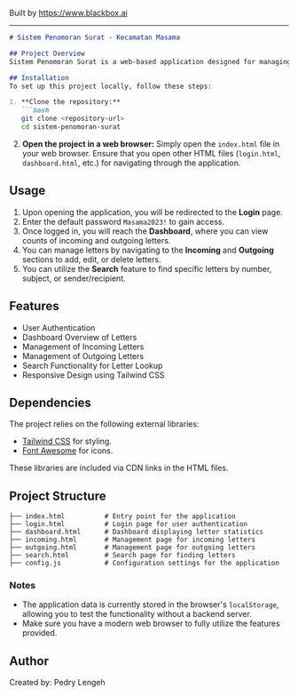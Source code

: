 
Built by https://www.blackbox.ai

---

```markdown
# Sistem Penomoran Surat - Kecamatan Masama

## Project Overview
Sistem Penomoran Surat is a web-based application designed for managing incoming and outgoing letters at Kecamatan Masama, Kabupaten Banggai. With a user-friendly interface, it allows authorized personnel to authenticate, view, manage, and search letters efficiently. 

## Installation
To set up this project locally, follow these steps:

1. **Clone the repository:**
   ```bash
   git clone <repository-url>
   cd sistem-penomoran-surat
   ```

2. **Open the project in a web browser:**
   Simply open the `index.html` file in your web browser. Ensure that you open other HTML files (`login.html`, `dashboard.html`, etc.) for navigating through the application.

## Usage
1. Upon opening the application, you will be redirected to the **Login** page.
2. Enter the default password `Masama2023!` to gain access.
3. Once logged in, you will reach the **Dashboard**, where you can view counts of incoming and outgoing letters.
4. You can manage letters by navigating to the **Incoming** and **Outgoing** sections to add, edit, or delete letters.
5. You can utilize the **Search** feature to find specific letters by number, subject, or sender/recipient.

## Features
- User Authentication
- Dashboard Overview of Letters
- Management of Incoming Letters
- Management of Outgoing Letters
- Search Functionality for Letter Lookup
- Responsive Design using Tailwind CSS

## Dependencies
The project relies on the following external libraries:
- [Tailwind CSS](https://tailwindcss.com) for styling.
- [Font Awesome](https://fontawesome.com/) for icons.

These libraries are included via CDN links in the HTML files.

## Project Structure
```
├── index.html          # Entry point for the application
├── login.html          # Login page for user authentication
├── dashboard.html      # Dashboard displaying letter statistics
├── incoming.html       # Management page for incoming letters
├── outgoing.html       # Management page for outgoing letters
├── search.html         # Search page for finding letters
├── config.js           # Configuration settings for the application
```

### Notes
- The application data is currently stored in the browser's `localStorage`, allowing you to test the functionality without a backend server.
- Make sure you have a modern web browser to fully utilize the features provided.

## Author
Created by: Pedry Lengeh
```